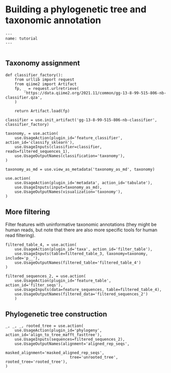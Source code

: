 # Building a phylogenetic tree and taxonomic annotation

```{usage-scope}
---
name: tutorial
---
```

```{usage-selector}
```

## Taxonomy assignment

```{usage}
def classifier_factory():
    from urllib import request
    from qiime2 import Artifact
    fp, _ = request.urlretrieve(
        'https://data.qiime2.org/2021.11/common/gg-13-8-99-515-806-nb-classifier.qza',
    )

    return Artifact.load(fp)

classifier = use.init_artifact('gg-13-8-99-515-806-nb-classifier', classifier_factory)
```

```{usage}
taxonomy, = use.action(
    use.UsageAction(plugin_id='feature_classifier', action_id='classify_sklearn'),
    use.UsageInputs(classifier=classifier, reads=filtered_sequences_1),
    use.UsageOutputNames(classification='taxonomy'),
)

taxonomy_as_md = use.view_as_metadata('taxonomy_as_md', taxonomy)

use.action(
    use.UsageAction(plugin_id='metadata', action_id='tabulate'),
    use.UsageInputs(input=taxonomy_as_md),
    use.UsageOutputNames(visualization='taxonomy'),
)
```

## More filtering

Filter features with uninformative taxonomic annotations (they might be human
reads, but note that there are also more specific tools for human read
filtering).

```{usage}
filtered_table_4, = use.action(
    use.UsageAction(plugin_id='taxa', action_id='filter_table'),
    use.UsageInputs(table=filtered_table_3, taxonomy=taxonomy, include='p__'),
    use.UsageOutputNames(filtered_table='filtered_table_4')
)

filtered_sequences_2, = use.action(
    use.UsageAction(plugin_id='feature_table', action_id='filter_seqs'),
    use.UsageInputs(data=feature_sequences, table=filtered_table_4),
    use.UsageOutputNames(filtered_data='filtered_sequences_2')
    )
```

## Phylogenetic tree construction

```{usage}
_, _, _, rooted_tree = use.action(
    use.UsageAction(plugin_id='phylogeny', action_id='align_to_tree_mafft_fasttree'),
    use.UsageInputs(sequences=filtered_sequences_2),
    use.UsageOutputNames(alignment='aligned_rep_seqs',
                            masked_alignment='masked_aligned_rep_seqs',
                            tree='unrooted_tree', rooted_tree='rooted_tree'),
)
```
